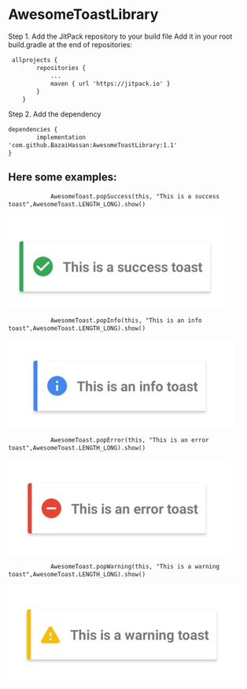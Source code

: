 # AwesomeToastLibrary

 Step 1. Add the JitPack repository to your build file 
 Add it in your root build.gradle at the end of repositories:
 
	 allprojects {
			repositories {
				...
				maven { url 'https://jitpack.io' }
			}
		}
  
  

Step 2. Add the dependency

	dependencies {
	        implementation 'com.github.BazaiHassan:AwesomeToastLibrary:1.1'
	}
	
## Here some examples:

	            AwesomeToast.popSuccess(this, "This is a success toast",AwesomeToast.LENGTH_LONG).show()
<img align="center" src="https://github.com/BazaiHassan/images/blob/main/awesometoast/1672537817512.jpg"/>
  
  	            AwesomeToast.popInfo(this, "This is an info toast",AwesomeToast.LENGTH_LONG).show()
<img align="center" src="https://github.com/BazaiHassan/images/blob/main/awesometoast/1672537817495.jpg"/>

	            AwesomeToast.popError(this, "This is an error toast",AwesomeToast.LENGTH_LONG).show()
<img align="center" src="https://github.com/BazaiHassan/images/blob/main/awesometoast/1672537817485.jpg"/>

	            AwesomeToast.popWarning(this, "This is a warning toast",AwesomeToast.LENGTH_LONG).show()
<img align="center" src="https://github.com/BazaiHassan/images/blob/main/awesometoast/1672537817504.jpg"/>



